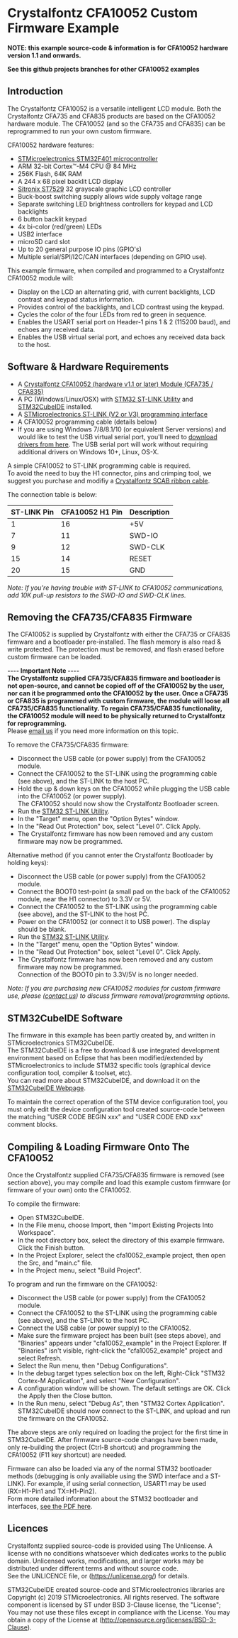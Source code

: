 # Crystalfontz CFA10052 Custom Firmware Example  

**NOTE: this example source-code & information is for CFA10052 hardware version 1.1 and onwards.**  

**See this github projects branches for other CFA10052 examples**

## Introduction
The Crystalfontz CFA10052 is a versatile intelligent LCD module.
Both the Crystalfontz CFA735 and CFA835 products are based on the CFA10052 hardware module.
The CFA10052 (and so the CFA735 and CFA835) can be reprogrammed to run your own custom firmware. 

CFA10052 hardware features:
  * [STMicroelectronics STM32F401 microcontroller](https://www.st.com/en/microcontrollers-microprocessors/stm32f401rc.html)
  * ARM 32-bit Cortex™-M4 CPU @ 84 MHz
  * 256K Flash, 64K RAM
  * A 244 x 68 pixel backlit LCD display
  * [Sitronix ST7529](https://www.crystalfontz.com/controllers/Sitronix/ST7529/) 32 grayscale graphic LCD controller
  * Buck-boost switching supply allows wide supply voltage range
  * Separate switching LED brightness controllers for keypad and LCD backlights
  * 6 button backlit keypad
  * 4x bi-color (red/green) LEDs
  * USB2 interface
  * microSD card slot
  * Up to 20 general purpose IO pins (GPIO's)
  * Multiple serial/SPI/I2C/CAN interfaces (depending on GPIO use).
  
This example firmware, when compiled and programmed to a Crystalfontz CFA10052 module will:
  * Display on the LCD an alternating grid, with current backlights, LCD contrast and keypad status information.
  * Provides control of the backlights, and LCD contrast using the keypad.
  * Cycles the color of the four LEDs from red to green in sequence.
  * Enables the USART serial port on Header-1 pins 1 & 2 (115200 baud), and echoes any received data.
  * Enables the USB virtual serial port, and echoes any received data back to the host.
  
## Software & Hardware Requirements  
  * A [Crystalfontz CFA10052 (hardware v1.1 or later) Module (CFA735 / CFA835)](https://www.crystalfontz.com/product/cfa835tfk)
  * A PC (Windows/Linux/OSX) with [STM32 ST-LINK Utility](https://www.st.com/en/development-tools/stsw-link004.html) and [STM32CubeIDE](https://www.st.com/en/development-tools/stm32cubeide.html) installed.
  * A [STMicroelectronics ST-LINK (V2 or V3) programming interface](https://www.st.com/en/development-tools/st-link-v2.html)
  * A CFA10052 programming cable (details below)
  * If you are using Windows 7/8/8.1/10 (or equivalent Server versions) and would like to test the USB virtual serial port, you'll need to [download drivers from here](https://www.st.com/en/development-tools/stsw-stm32102.html]). The USB serial port will work without requiring additional drivers on Windows 10+, Linux, OS-X.
  
A simple CFA10052 to ST-LINK programming cable is required.  
To avoid the need to buy the H1 connector, pins and crimping tool, we suggest you purchase and modifiy a [Crystalfontz SCAB ribbon cable](https://www.crystalfontz.com/product/wrexty19-sixteen-pin-ribbon-cable).  

The connection table is below:  
  
ST-LINK Pin | CFA10052 H1 Pin | Description
--- | --- | ----
1 | 16 | +5V
7 | 11 | SWD-IO
9 | 12 | SWD-CLK
15 | 14 | RESET
20 | 15 | GND

*Note: If you're having trouble with ST-LINK to CFA10052 communications, add 10K pull-up resistors to the SWD-IO and SWD-CLK lines.*

## Removing the CFA735/CFA835 Firmware
The CFA10052 is supplied by Crystalfontz with either the CFA735 or CFA835 firmware and a bootloader pre-installed. The flash
memory is also read & write protected. The protection must be removed, and flash erased before custom firmware can be loaded.  

**---- Important Note ----**    
**The Crystalfontz supplied CFA735/CFA835 firmware and bootloader is not open-source, and cannot be copied off of the CFA10052 by the user,
nor can it be programmed onto the CFA10052 by the user. Once a CFA735 or CFA835 is programmed with custom firmware, the module will loose all CFA735/CFA835 functionality.
To regain CFA735/CFA835 functionality, the CFA10052 module will need to be physically returned to Crystalfontz for reprogramming.**  
Please [email us](mailto:support@crystalfontz.com) if you need more information on this topic.  

To remove the CFA735/CFA835 firmware:
  * Disconnect the USB cable (or power supply) from the CFA10052 module.
  * Connect the CFA10052 to the ST-LINK using the programming cable (see above), and the ST-LINK to the host PC.
  * Hold the up & down keys on the CFA10052 while plugging the USB cable into the CFA10052 (or power supply).  
   The CFA10052 should now show the Crystalfontz Bootloader screen.
  * Run the [STM32 ST-LINK Utility](https://www.st.com/en/development-tools/stsw-link004.html).
  * In the "Target" menu, open the "Option Bytes" window.
  * In the "Read Out Protection" box, select "Level 0". Click Apply.
  * The Crystalfontz firmware has now been removed and any custom firmware may now be programmed.  
  
Alternative method (if you cannot enter the Crystalfontz Bootloader by holding keys):  
  * Disconnect the USB cable (or power supply) from the CFA10052 module.
  * Connect the BOOT0 test-point (a small pad on the back of the CFA10052 module, near the H1 connector) to 3.3V or 5V.
  * Connect the CFA10052 to the ST-LINK using the programming cable (see above), and the ST-LINK to the host PC.
  * Power on the CFA10052 (or connect it to USB power). The display should be blank.
  * Run the [STM32 ST-LINK Utility](https://www.st.com/en/development-tools/stsw-link004.html).
  * In the "Target" menu, open the "Option Bytes" window.
  * In the "Read Out Protection" box, select "Level 0". Click Apply.
  * The Crystalfontz firmware has now been removed and any custom firmware may now be programmed.  
   Connection of the BOOT0 pin to 3.3V/5V is no longer needed.
   
*Note: If you are purchasing new CFA10052 modules for custom firmware use, please ([contact us](mailto:support@crystalfontz.com)) to discuss firmware removal/programming options.*  

## STM32CubeIDE Software
The firmware in this example has been partly created by, and written in STMicroelectronics STM32CubeIDE.  
The STM32CubeIDE is a free to download & use integrated development environment based on Eclipse that
has been modified/extended by STMicroelectronics to include STM32 specific tools
(graphical device configuration tool, compiler & toolset, etc).  
You can read more about STM32CubeIDE, and download it on the 
[STM32CubeIDE Webpage](https://www.st.com/en/development-tools/stm32cubeide.html).    

To maintain the correct operation of the STM device configuration tool, you must only edit
the device configuration tool created source-code between the matching "USER CODE BEGIN xxx" and
"USER CODE END xxx" comment blocks.  

## Compiling & Loading Firmware Onto The CFA10052  
Once the Crystalfontz supplied CFA735/CFA835 firmware is removed (see section above), you may compile and load
this example custom firmware (or firmware of your own) onto the CFA10052.

To compile the firmware:
  * Open STM32CubeIDE.
  * In the File menu, choose Import, then "Import Existing Projects Into Workspace".
  * In the root directory box, select the directory of this example firmware. Click the Finish button.
  * In the Project Explorer, select the cfa10052_example project, then open the Src, and "main.c" file.
  * In the Project menu, select "Build Project".
  
To program and run the firmware on the CFA10052:
  * Disconnect the USB cable (or power supply) from the CFA10052 module.
  * Connect the CFA10052 to the ST-LINK using the programming cable (see above), and the ST-LINK to the host PC.
  * Connect the USB cable (or power supply) to the CFA10052.
  * Make sure the firmware project has been built (see steps above), and "Binaries" appears under "cfa10052_example" in the Project Explorer.
    If "Binaries" isn't visible, right-click the "cfa10052_example" project and select Refresh.
  * Select the Run menu, then "Debug Configurations".
  * In the debug target types selection box on the left, Right-Click "STM32 Cortex-M Application", and select "New Configuration".
  * A configuration window will be shown. The default settings are OK. Click the Apply then the Close button.
  * In the Run menu, select "Debug As", then "STM32 Cortex Application".  
    STM32CubeIDE should now connect to the ST-LINK, and upload and run the firmware on the CFA10052.
  
The above steps are only required on loading the project for the first time in STM32CubeIDE. After firmware source-code changes
have been made, only re-building the project (Ctrl-B shortcut) and programming the CFA10052 (F11 key shortcut) are needed.

Firmware can also be loaded via any of the normal STM32 bootloader methods (debugging is only availiable using the SWD interface
and a ST-LINK). For example, if using serial connection, USART1 may be used (RX=H1-Pin1 and TX=H1-Pin2).  
Form more detailed information about the STM32 bootloader and interfaces, [see the PDF here](https://www.st.com/resource/en/application_note/cd00167594.pdf).

## Licences
Crystalfontz supplied source-code is provided using The Unlicense.
A license with no conditions whatsoever which dedicates works to the public domain. Unlicensed works, modifications, and larger works may be distributed under different terms and without source code.  
See the UNLICENCE file, or (https://unlicense.org/) for details.

STM32CubeIDE created source-code and STMicroelectronics libraries are Copyright (c) 2019 STMicroelectronics.
All rights reserved. The software component is licensed by ST under BSD 3-Clause license, the "License";
You may not use these files except in compliance with the License. You may obtain a copy of the License at (http://opensource.org/licenses/BSD-3-Clause).
